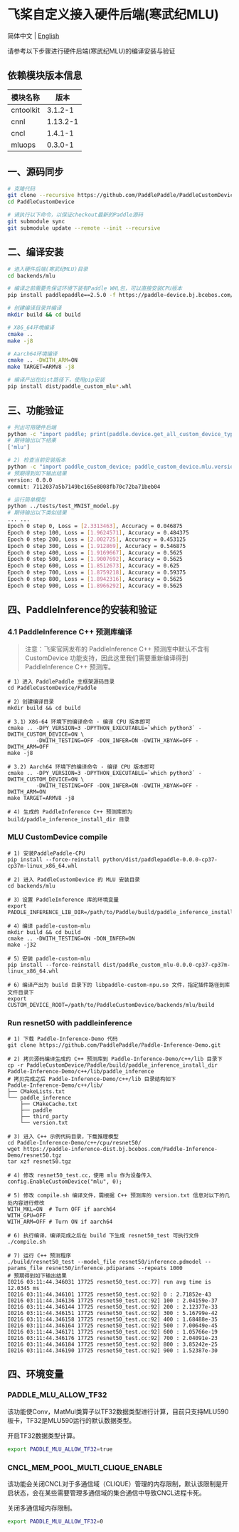 # 飞桨自定义接入硬件后端(寒武纪MLU)

简体中文 | [English](./README.md)

请参考以下步骤进行硬件后端(寒武纪MLU)的编译安装与验证

## 依赖模块版本信息

| 模块名称  | 版本     |
| --------- | -------- |
| cntoolkit | 3.1.2-1  |
| cnnl      | 1.13.2-1 |
| cncl      | 1.4.1-1  |
| mluops    | 0.3.0-1  |

## 一、源码同步

```bash
# 克隆代码
git clone --recursive https://github.com/PaddlePaddle/PaddleCustomDevice
cd PaddleCustomDevice

# 请执行以下命令，以保证checkout最新的Paddle源码
git submodule sync
git submodule update --remote --init --recursive
```

## 二、编译安装

```bash
# 进入硬件后端(寒武纪MLU)目录
cd backends/mlu

# 编译之前需要先保证环境下装有Paddle WHL包，可以直接安装CPU版本
pip install paddlepaddle==2.5.0 -f https://paddle-device.bj.bcebos.com/2.5.0/cpu/paddlepaddle-2.5.0-cp37-cp37m-linux_x86_64.whl

# 创建编译目录并编译
mkdir build && cd build

# X86_64环境编译
cmake ..
make -j8

# Aarch64环境编译
cmake .. -DWITH_ARM=ON
make TARGET=ARMV8 -j8

# 编译产出在dist路径下，使用pip安装
pip install dist/paddle_custom_mlu*.whl
```

## 三、功能验证

```bash
# 列出可用硬件后端
python -c "import paddle; print(paddle.device.get_all_custom_device_type())"
# 期待输出以下结果
['mlu']

# 2) 检查当前安装版本
python -c "import paddle_custom_device; paddle_custom_device.mlu.version()"
# 预期得到如下输出结果
version: 0.0.0
commit: 7112037a5b7149bc165e8008fb70c72ba71beb04

# 运行简单模型
python ../tests/test_MNIST_model.py
# 期待输出以下类似结果
... ...
Epoch 0 step 0, Loss = [2.3313463], Accuracy = 0.046875
Epoch 0 step 100, Loss = [1.9624571], Accuracy = 0.484375
Epoch 0 step 200, Loss = [2.002725], Accuracy = 0.453125
Epoch 0 step 300, Loss = [1.912869], Accuracy = 0.546875
Epoch 0 step 400, Loss = [1.9169667], Accuracy = 0.5625
Epoch 0 step 500, Loss = [1.9007692], Accuracy = 0.5625
Epoch 0 step 600, Loss = [1.8512673], Accuracy = 0.625
Epoch 0 step 700, Loss = [1.8759218], Accuracy = 0.59375
Epoch 0 step 800, Loss = [1.8942316], Accuracy = 0.5625
Epoch 0 step 900, Loss = [1.8966292], Accuracy = 0.5625
```


## 四、PaddleInference的安装和验证
### 4.1 PaddleInference C++ 预测库编译
> 注意：飞桨官网发布的 PaddleInference C++ 预测库中默认不含有 CustomDevice 功能支持，因此这里我们需要重新编译得到 PaddleInference C++ 预测库。

```shell
# 1）进入 PaddlePaddle 主框架源码目录
cd PaddleCustomDevice/Paddle

# 2）创建编译目录
mkdir build && cd build

# 3.1）X86-64 环境下的编译命令 - 编译 CPU 版本即可
cmake .. -DPY_VERSION=3 -DPYTHON_EXECUTABLE=`which python3` -DWITH_CUSTOM_DEVICE=ON \
         -DWITH_TESTING=OFF -DON_INFER=ON -DWITH_XBYAK=OFF -DWITH_ARM=OFF
make -j8

# 3.2) Aarch64 环境下的编译命令 - 编译 CPU 版本即可
cmake .. -DPY_VERSION=3 -DPYTHON_EXECUTABLE=`which python3` -DWITH_CUSTOM_DEVICE=ON \
         -DWITH_TESTING=OFF -DON_INFER=ON -DWITH_XBYAK=OFF -DWITH_ARM=ON
make TARGET=ARMV8 -j8

# 4) 生成的 PaddleInference C++ 预测库即为 build/paddle_inference_install_dir 目录
```

### MLU CustomDevice compile
```shell
# 1) 安装PaddlePaddle-CPU
pip install --force-reinstall python/dist/paddlepaddle-0.0.0-cp37-cp37m-linux_x86_64.whl

# 2) 进入 PaddleCustomDevice 的 MLU 安装目录
cd backends/mlu

# 3）设置 PaddleInference 库的环境变量
export PADDLE_INFERENCE_LIB_DIR=/path/to/Paddle/build/paddle_inference_install_dir/paddle/lib

# 4）编译 paddle-custom-mlu
mkdir build && cd build
cmake .. -DWITH_TESTING=ON -DON_INFER=ON
make -j32

# 5）安装 paddle-custom-mlu
pip install --force-reinstall dist/paddle_custom_mlu-0.0.0-cp37-cp37m-linux_x86_64.whl

# 6）编译产出为 build 目录下的 libpaddle-custom-npu.so 文件，指定插件路径到库文件目录下
export CUSTOM_DEVICE_ROOT=/path/to/PaddleCustomDevice/backends/mlu/build
```

### Run resnet50 with paddleinference
```shell
# 1) 下载 Paddle-Inference-Demo 代码
git clone https://github.com/PaddlePaddle/Paddle-Inference-Demo.git

# 2) 拷贝源码编译生成的 C++ 预测库到 Paddle-Inference-Demo/c++/lib 目录下
cp -r PaddleCustomDevice/Paddle/build/paddle_inference_install_dir Paddle-Inference-Demo/c++/lib/paddle_inference
# 拷贝完成之后 Paddle-Inference-Demo/c++/lib 目录结构如下
Paddle-Inference-Demo/c++/lib/
├── CMakeLists.txt
└── paddle_inference
    ├── CMakeCache.txt
    ├── paddle
    ├── third_party
    └── version.txt

# 3) 进入 C++ 示例代码目录，下载推理模型
cd Paddle-Inference-Demo/c++/cpu/resnet50/
wget https://paddle-inference-dist.bj.bcebos.com/Paddle-Inference-Demo/resnet50.tgz
tar xzf resnet50.tgz

# 4) 修改 resnet50_test.cc，使用 mlu 作为设备传入
config.EnableCustomDevice("mlu", 0);

# 5) 修改 compile.sh 编译文件，需根据 C++ 预测库的 version.txt 信息对以下的几处内容进行修改
WITH_MKL=ON  # Turn OFF if aarch64
WITH_GPU=OFF
WITH_ARM=OFF # Turn ON if aarch64

# 6) 执行编译，编译完成之后在 build 下生成 resnet50_test 可执行文件
./compile.sh

# 7) 运行 C++ 预测程序
./build/resnet50_test --model_file resnet50/inference.pdmodel --params_file resnet50/inference.pdiparams --repeats 1000
# 预期得到如下输出结果
I0216 03:11:44.346031 17725 resnet50_test.cc:77] run avg time is 12.0345 ms
I0216 03:11:44.346101 17725 resnet50_test.cc:92] 0 : 2.71852e-43
I0216 03:11:44.346136 17725 resnet50_test.cc:92] 100 : 2.04159e-37
I0216 03:11:44.346144 17725 resnet50_test.cc:92] 200 : 2.12377e-33
I0216 03:11:44.346151 17725 resnet50_test.cc:92] 300 : 5.16799e-42
I0216 03:11:44.346158 17725 resnet50_test.cc:92] 400 : 1.68488e-35
I0216 03:11:44.346164 17725 resnet50_test.cc:92] 500 : 7.00649e-45
I0216 03:11:44.346171 17725 resnet50_test.cc:92] 600 : 1.05766e-19
I0216 03:11:44.346176 17725 resnet50_test.cc:92] 700 : 2.04091e-23
I0216 03:11:44.346184 17725 resnet50_test.cc:92] 800 : 3.85242e-25
I0216 03:11:44.346190 17725 resnet50_test.cc:92] 900 : 1.52387e-30
```

## 四、环境变量

### PADDLE_MLU_ALLOW_TF32
该功能使Conv，MatMul类算子以TF32数据类型进行计算，目前只支持MLU590板卡，TF32是MLU590运行的默认数据类型。

开启TF32数据类型计算。
```bash
export PADDLE_MLU_ALLOW_TF32=true
```

### CNCL_MEM_POOL_MULTI_CLIQUE_ENABLE
该功能会关闭CNCL对于多通信域（CLIQUE）管理的内存限制，默认该限制是开启状态，会在某些需要管理多通信域的集合通信中导致CNCL进程卡死。

关闭多通信域内存限制。
```bash
export PADDLE_MLU_ALLOW_TF32=0
```
